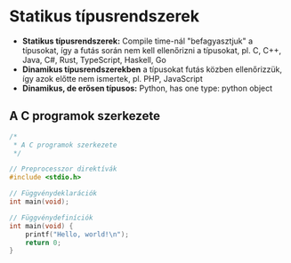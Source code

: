 # Statikus típusrendszerek

- **Statikus típusrendszerek:** Compile time-nál "befagyasztjuk" a típusokat, így a futás során nem kell ellenőrizni a típusokat, pl. C, C++, Java, C#, Rust, TypeScript, Haskell, Go
- **Dinamikus típusrendszerekben** a típusokat futás közben ellenőrizzük, így azok előtte nem ismertek, pl. PHP, JavaScript
- **Dinamikus, de erősen típusos:** Python, has one type: python object

## A C programok szerkezete

```c
/*
 * A C programok szerkezete
 */

// Preprocesszor direktívák
#include <stdio.h>

// Függvénydeklarációk
int main(void);

// Függvénydefiníciók
int main(void) {
    printf("Hello, world!\n");  
    return 0;
}
```
